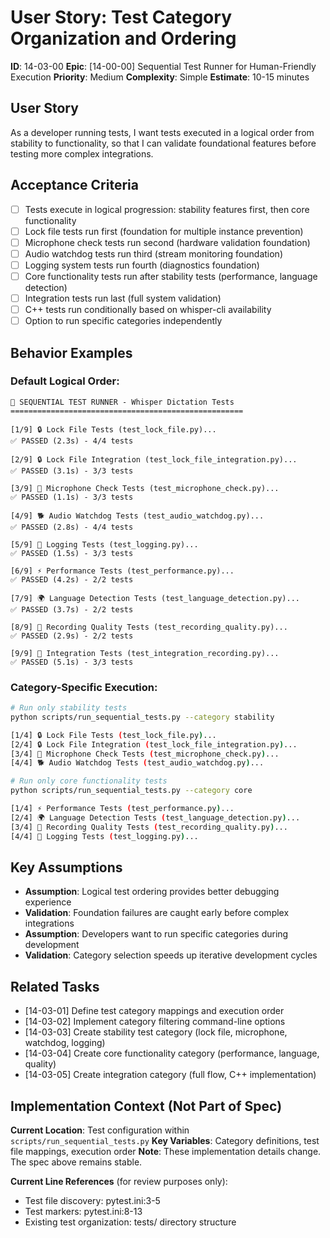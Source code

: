 # User Story: Test Category Organization and Ordering

**ID**: 14-03-00
**Epic**: [14-00-00] Sequential Test Runner for Human-Friendly Execution
**Priority**: Medium
**Complexity**: Simple
**Estimate**: 10-15 minutes

## User Story
As a developer running tests, I want tests executed in a logical order from stability to functionality, so that I can validate foundational features before testing more complex integrations.

## Acceptance Criteria
- [ ] Tests execute in logical progression: stability features first, then core functionality
- [ ] Lock file tests run first (foundation for multiple instance prevention)
- [ ] Microphone check tests run second (hardware validation foundation)
- [ ] Audio watchdog tests run third (stream monitoring foundation)
- [ ] Logging system tests run fourth (diagnostics foundation)
- [ ] Core functionality tests run after stability tests (performance, language detection)
- [ ] Integration tests run last (full system validation)
- [ ] C++ tests run conditionally based on whisper-cli availability
- [ ] Option to run specific categories independently

## Behavior Examples

### Default Logical Order:
```
🧪 SEQUENTIAL TEST RUNNER - Whisper Dictation Tests
====================================================

[1/9] 🔒 Lock File Tests (test_lock_file.py)...
✅ PASSED (2.3s) - 4/4 tests

[2/9] 🔒 Lock File Integration (test_lock_file_integration.py)...
✅ PASSED (3.1s) - 3/3 tests

[3/9] 🎤 Microphone Check Tests (test_microphone_check.py)...
✅ PASSED (1.1s) - 3/3 tests

[4/9] 🐕 Audio Watchdog Tests (test_audio_watchdog.py)...
✅ PASSED (2.8s) - 4/4 tests

[5/9] 📝 Logging Tests (test_logging.py)...
✅ PASSED (1.5s) - 3/3 tests

[6/9] ⚡ Performance Tests (test_performance.py)...
✅ PASSED (4.2s) - 2/2 tests

[7/9] 🌍 Language Detection Tests (test_language_detection.py)...
✅ PASSED (3.7s) - 2/2 tests

[8/9] 🎵 Recording Quality Tests (test_recording_quality.py)...
✅ PASSED (2.9s) - 2/2 tests

[9/9] 🔗 Integration Tests (test_integration_recording.py)...
✅ PASSED (5.1s) - 3/3 tests
```

### Category-Specific Execution:
```bash
# Run only stability tests
python scripts/run_sequential_tests.py --category stability

[1/4] 🔒 Lock File Tests (test_lock_file.py)...
[2/4] 🔒 Lock File Integration (test_lock_file_integration.py)...
[3/4] 🎤 Microphone Check Tests (test_microphone_check.py)...
[4/4] 🐕 Audio Watchdog Tests (test_audio_watchdog.py)...

# Run only core functionality tests  
python scripts/run_sequential_tests.py --category core

[1/4] ⚡ Performance Tests (test_performance.py)...
[2/4] 🌍 Language Detection Tests (test_language_detection.py)...
[3/4] 🎵 Recording Quality Tests (test_recording_quality.py)...
[4/4] 📝 Logging Tests (test_logging.py)...
```

## Key Assumptions
- **Assumption**: Logical test ordering provides better debugging experience
- **Validation**: Foundation failures are caught early before complex integrations
- **Assumption**: Developers want to run specific categories during development
- **Validation**: Category selection speeds up iterative development cycles

## Related Tasks
- [14-03-01] Define test category mappings and execution order
- [14-03-02] Implement category filtering command-line options
- [14-03-03] Create stability test category (lock file, microphone, watchdog, logging)
- [14-03-04] Create core functionality category (performance, language, quality)
- [14-03-05] Create integration category (full flow, C++ implementation)

## Implementation Context (Not Part of Spec)

**Current Location**: Test configuration within `scripts/run_sequential_tests.py`
**Key Variables**: Category definitions, test file mappings, execution order
**Note**: These implementation details change. The spec above remains stable.

**Current Line References** (for review purposes only):
- Test file discovery: pytest.ini:3-5
- Test markers: pytest.ini:8-13
- Existing test organization: tests/ directory structure
